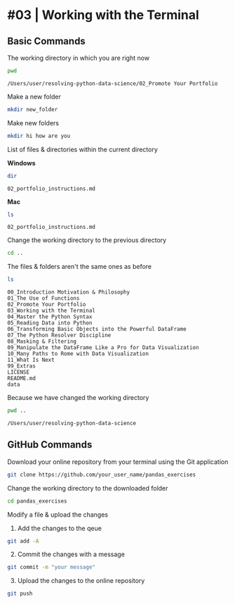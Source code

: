 # #03 | Working with the Terminal

## Basic Commands

The working directory in which you are right now


```bash
pwd
```

    /Users/user/resolving-python-data-science/02_Promote Your Portfolio

Make a new folder

```bash
mkdir new_folder
```

Make new folders

```bash
mkdir hi how are you
```

List of files & directories within the current directory

**Windows**

```bash
dir
```

    02_portfolio_instructions.md

**Mac**

```bash
ls 
```

    02_portfolio_instructions.md


Change the working directory to the previous directory


```bash
cd ..
```

The files & folders aren't the same ones as before


```bash
ls
```

    00_Introduction Motivation & Philosophy
    01_The Use of Functions
    02_Promote Your Portfolio
    03_Working with the Terminal
    04_Master the Python Syntax
    05_Reading Data into Python
    06_Transforming Basic Objects into the Powerful DataFrame
    07_The Python Resolver Discipline
    08_Masking & Filtering
    09_Manipulate the DataFrame Like a Pro for Data Visualization
    10_Many Paths to Rome with Data Visualization
    11_What Is Next
    99_Extras
    LICENSE
    README.md
    data


Because we have changed the working directory


```bash
pwd ..
```

    /Users/user/resolving-python-data-science


## GitHub Commands

Download your online repository from your terminal using the Git application


```bash
git clone https://github.com/your_user_name/pandas_exercises
```

Change the working directory to the downloaded folder


```bash
cd pandas_exercises
```

Modify a file & upload the changes 

1. Add the changes to the qeue


```bash
git add -A
```

2. Commit the changes with a message


```bash
git commit -m "your message"
```

3. Upload the changes to the online repository


```bash
git push
```
